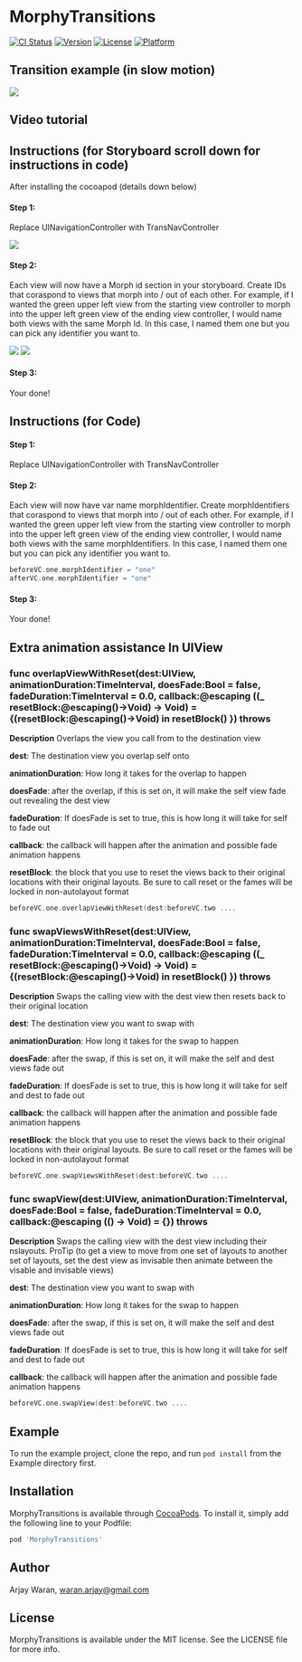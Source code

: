 # MorphyTransitions

[![CI Status](https://img.shields.io/travis/awaran/MorphyTransitions.svg?style=flat)](https://travis-ci.org/awaran/MorphyTransitions)
[![Version](https://img.shields.io/cocoapods/v/MorphyTransitions.svg?style=flat)](https://cocoapods.org/pods/MorphyTransitions)
[![License](https://img.shields.io/cocoapods/l/MorphyTransitions.svg?style=flat)](https://cocoapods.org/pods/MorphyTransitions)
[![Platform](https://img.shields.io/cocoapods/p/MorphyTransitions.svg?style=flat)](https://cocoapods.org/pods/MorphyTransitions)

## Transition example (in slow motion)
![](transition.gif)


## Video tutorial


## Instructions (for Storyboard scroll down for instructions in code)
After installing the cocoapod (details down below)

#### Step 1:
Replace UINavigationController with TransNavController

![](TransNav.png)

#### Step 2:
Each view will now have a Morph id section in your storyboard.  Create IDs that coraspond to views that morph into / out of each other.  For example, if I wanted the green upper left view from the starting view controller to morph into the upper left green view of the ending view controller, I would name both views with the same  Morph Id.  In this case, I named them one but you can pick any identifier you want to.

![](StartVC.png)
![](EndVC.png)


#### Step 3:
Your done!


## Instructions (for Code)
#### Step 1:
Replace UINavigationController with TransNavController

#### Step 2:
Each view will now have var name morphIdentifier.  Create morphIdentifiers that coraspond to views that morph into / out of each other.  For example, if I wanted the green upper left view from the starting view controller to morph into the upper left green view of the ending view controller, I would name both views with the same  morphIdentifiers.  In this case, I named them one but you can pick any identifier you want to.

```swift
beforeVC.one.morphIdentifier = "one"
afterVC.one.morphIdentifier = "one"
```

#### Step 3:
Your done!

## Extra animation assistance In UIView


### func overlapViewWithReset(dest:UIView, animationDuration:TimeInterval, doesFade:Bool = false, fadeDuration:TimeInterval = 0.0, callback:@escaping ((_ resetBlock:@escaping()->Void) -> Void) = {(resetBlock:@escaping()->Void) in resetBlock() }) throws

**Description**
Overlaps the view you call from to the destination view

**dest**: The destination view you overlap self onto

**animationDuration**: How long it takes for the overlap to happen

**doesFade**: after the overlap, if this is set on, it will make the self view fade out revealing the dest view

**fadeDuration**: If doesFade is set to true, this is how long it will take for self to fade out

**callback**: the callback will happen after the animation and possible fade animation happens

   **resetBlock**: the block that you use to reset the views back to their original locations with their original layouts. Be sure to call reset or the fames will be locked in non-autolayout format

```swift
beforeVC.one.overlapViewWithReset(dest:beforeVC.two ....
```



### func swapViewsWithReset(dest:UIView, animationDuration:TimeInterval, doesFade:Bool = false, fadeDuration:TimeInterval = 0.0, callback:@escaping ((_ resetBlock:@escaping()->Void) -> Void) = {(resetBlock:@escaping()->Void) in resetBlock() }) throws

**Description**
Swaps the calling view with the dest view then resets back to their original location

**dest**: The destination view you want to swap with

**animationDuration**: How long it takes for the swap to happen

**doesFade**: after the swap, if this is set on, it will make the self and dest views fade out

**fadeDuration**: If doesFade is set to true, this is how long it will take for self and dest to fade out

**callback**: the callback will happen after the animation and possible fade animation happens
    
   **resetBlock**: the block that you use to reset the views back to their original locations with their original layouts.  Be sure to call reset or the fames will be locked in non-autolayout format

```swift
beforeVC.one.swapViewsWithReset(dest:beforeVC.two ....
```


### func swapView(dest:UIView, animationDuration:TimeInterval, doesFade:Bool = false, fadeDuration:TimeInterval = 0.0, callback:@escaping (() -> Void) = {}) throws

**Description**
Swaps the calling view with the dest view including their nslayouts.  ProTip (to get a view to move from one set of layouts to another set of layouts, set the dest view as invisable then animate between the visable and invisable views)

**dest**: The destination view you want to swap with

**animationDuration**: How long it takes for the swap to happen

**doesFade**: after the swap, if this is set on, it will make the self and dest views fade out

**fadeDuration**: If doesFade is set to true, this is how long it will take for self and dest to fade out

**callback**: the callback will happen after the animation and possible fade animation happens

```swift
beforeVC.one.swapView(dest:beforeVC.two ....
```



## Example

To run the example project, clone the repo, and run `pod install` from the Example directory first.

## Installation

MorphyTransitions is available through [CocoaPods](https://cocoapods.org). To install
it, simply add the following line to your Podfile:

```ruby
pod 'MorphyTransitions'
```

## Author

Arjay Waran, waran.arjay@gmail.com

## License

MorphyTransitions is available under the MIT license. See the LICENSE file for more info.
